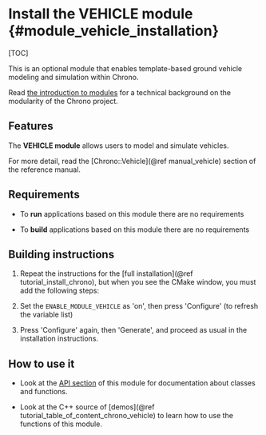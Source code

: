 Install the VEHICLE module   {#module_vehicle_installation}
===============================

[TOC]

This is an optional module that enables template-based ground vehicle 
modeling and simulation within Chrono.

Read [the introduction to modules](modularity.html) for a technical 
background on the modularity of the Chrono project.


## Features

The **VEHICLE module** allows users to model and simulate vehicles. 

For more detail, read the [Chrono::Vehicle](@ref manual_vehicle) section of the reference manual.


## Requirements

- To **run** applications based on this module there are no requirements

- To **build** applications based on this module there are no requirements


## Building instructions
   
1. Repeat the instructions for the [full installation](@ref tutorial_install_chrono), but when you see the CMake window, you must add the following steps:
   
2. Set the `ENABLE_MODULE_VEHICLE` as 'on', then press 'Configure' (to refresh the variable list) 
	 
3. Press 'Configure' again, then 'Generate', and proceed as usual in the installation instructions.


## How to use it

- Look at the [API section](group__vehicle.html) of this module for documentation about classes and functions.

- Look at the C++ source of [demos](@ref tutorial_table_of_content_chrono_vehicle) to learn how to use the functions of this module.
